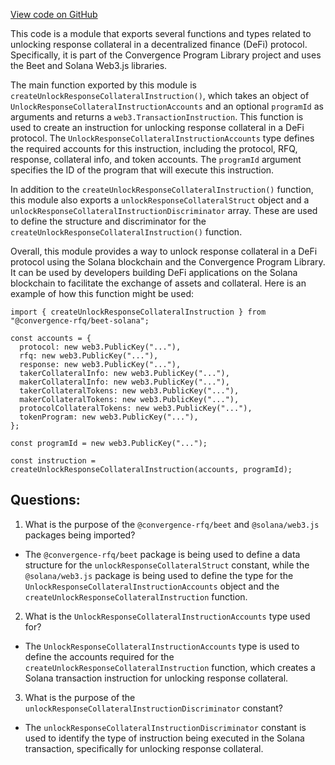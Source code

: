 [View code on GitHub](https://github.com/convergence-rfq/convergence-program-library/rfq/js/generated/instructions/unlockResponseCollateral.d.ts)

This code is a module that exports several functions and types related to unlocking response collateral in a decentralized finance (DeFi) protocol. Specifically, it is part of the Convergence Program Library project and uses the Beet and Solana Web3.js libraries.

The main function exported by this module is `createUnlockResponseCollateralInstruction()`, which takes an object of `UnlockResponseCollateralInstructionAccounts` and an optional `programId` as arguments and returns a `web3.TransactionInstruction`. This function is used to create an instruction for unlocking response collateral in a DeFi protocol. The `UnlockResponseCollateralInstructionAccounts` type defines the required accounts for this instruction, including the protocol, RFQ, response, collateral info, and token accounts. The `programId` argument specifies the ID of the program that will execute this instruction.

In addition to the `createUnlockResponseCollateralInstruction()` function, this module also exports a `unlockResponseCollateralStruct` object and a `unlockResponseCollateralInstructionDiscriminator` array. These are used to define the structure and discriminator for the `createUnlockResponseCollateralInstruction()` function.

Overall, this module provides a way to unlock response collateral in a DeFi protocol using the Solana blockchain and the Convergence Program Library. It can be used by developers building DeFi applications on the Solana blockchain to facilitate the exchange of assets and collateral. Here is an example of how this function might be used:

```
import { createUnlockResponseCollateralInstruction } from "@convergence-rfq/beet-solana";

const accounts = {
  protocol: new web3.PublicKey("..."),
  rfq: new web3.PublicKey("..."),
  response: new web3.PublicKey("..."),
  takerCollateralInfo: new web3.PublicKey("..."),
  makerCollateralInfo: new web3.PublicKey("..."),
  takerCollateralTokens: new web3.PublicKey("..."),
  makerCollateralTokens: new web3.PublicKey("..."),
  protocolCollateralTokens: new web3.PublicKey("..."),
  tokenProgram: new web3.PublicKey("..."),
};

const programId = new web3.PublicKey("...");

const instruction = createUnlockResponseCollateralInstruction(accounts, programId);
```
## Questions: 
 1. What is the purpose of the `@convergence-rfq/beet` and `@solana/web3.js` packages being imported?
- The `@convergence-rfq/beet` package is being used to define a data structure for the `unlockResponseCollateralStruct` constant, while the `@solana/web3.js` package is being used to define the type for the `UnlockResponseCollateralInstructionAccounts` object and the `createUnlockResponseCollateralInstruction` function.

2. What is the `UnlockResponseCollateralInstructionAccounts` type used for?
- The `UnlockResponseCollateralInstructionAccounts` type is used to define the accounts required for the `createUnlockResponseCollateralInstruction` function, which creates a Solana transaction instruction for unlocking response collateral.

3. What is the purpose of the `unlockResponseCollateralInstructionDiscriminator` constant?
- The `unlockResponseCollateralInstructionDiscriminator` constant is used to identify the type of instruction being executed in the Solana transaction, specifically for unlocking response collateral.